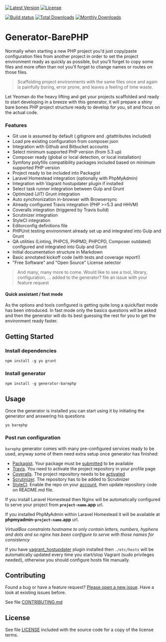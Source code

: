 [![Latest Version](https://img.shields.io/npm/v/generator-barephp.svg?style=flat-square)](https://npmjs.org/package/generator-barephp)
[![License](https://img.shields.io/github/license/juliangut/generator-barephp.svg?style=flat-square)](https://github.com/juliangut/generator-barephp/blob/master/LICENSE)

[![Build status](https://img.shields.io/travis/juliangut/generator-barephp.svg?style=flat-square)](https://travis-ci.org/juliangut/generator-barephp)
[![Total Downloads](https://img.shields.io/npm/dt/generator-barephp.svg?style=flat-square)](https://npmjs.org/package/generator-barephp)
[![Monthly Downloads](https://img.shields.io/npm/dm/generator-barephp.svg?style=flat-square)](https://npmjs.org/package/generator-barephp)

# Generator-BarePHP

Normally when starting a new PHP project you'd just copy/paste configuration files from another project in order to set the project environment ready as quickly as possible, but you'll forget to copy some files and more often than not you'll forget to change names or routes on those files.

> Scaffolding project environments with the same files once and again is painfully boring, error prone, and leaves a feeling of time waste.

Let Yeoman do the heavy lifting and get your projects scaffolded and ready to start developing in a breeze with this generator, it will prepare a shiny bare bones PHP project structure ready to develop for you, sit and focus on the actual code.

### Features

* Git use is assumed by default (.gitignore and .gitattributes included)
* Load pre existing configuration from composer.json
* Integration with Github and Bitbucket accounts
* Select minimum supported PHP version (from 5.3 up)
* Composer ready (global or local detection, or local installation)
* Symfony polyfills compatibility packages included based on minimum supported PHP version
* Project ready to be included into Packagist
* Laravel Homestead integration (optionally with PhpMyAdmin)
* Integration with Vagrant hostupdater plugin if installed
* Select task runner integration between Gulp and Grunt
* Optimized (JIT) Grunt integration
* Auto synchronization in-browser with Browsersync
* Already configured Travis integration (PHP >=5.3 and HHVM)
* Coveralls integration (triggered by Travis build)
* Scrutinizer integration
* StyleCI integration
* Editorconfig definitions file
* PHPUnit testing environment already set up and integrated into Gulp and Grunt
* QA utilities (Linting, PHPCS, PHPMD, PHPCPD, Composer outdated) configured and integrated into Gulp and Grunt
* Initial documentation structure in Markdown
* Basic annotated kickoff code (with tests and coverage report!)
* "Free Software" and "Open Source" License selector

> And many, many more to come. Would like to see a tool, library, configuration, ... added to the generator? file an issue with your feature request

#### Quick assistant / fast mode

As the options and tools configured is getting quite long a quick/fast mode has been introduced. In fast mode only the basics questions will be asked and then the generator will do its best guessing the rest for you to get the environment ready faster.

## Getting Started

### Install dependencies

```
npm install -g yo grunt
```

### Install generator

```
npm install -g generator-barephp
```

## Usage

Once the generator is installed you can start using it by initiating the generator and answering his questions

```
yo barephp
```

### Post run configuration

`barephp` generator comes with many pre-configured services ready to be used, anyway some of them need extra setup once generator has finished:

* [Packagist](https://packagist.org). Your package must be [submitted](https://packagist.org/packages/submit) to be available
* [Travis](https://travis-ci.org). You need to activate the project repository in your profile page
* [Coveralls](https://coveralls.io). The project repository needs to be [activated](https://coveralls.io/repos/new)
* [Scrutinizer](https://scrutinizer-ci.com). The repository has to be added to Scrutinizer
* [StyleCI](https://styleci.io). Enable the repo on your [account](https://styleci.io/account), then update repository code on README.md file.

If you install Laravel Homestead then Nginx will be automatically configured to serve your project from **`project-name`.app** url.

If you installed PhpMyAdmin within Laravel Homestead it will be available at **phpmyadmin-`project-name`.app** url.

*VirtualBox constraints hostname to only contain letters, numbers, hyphens and dots and so nginx has been configure to serve with those names for consistency*

If you have [vagrant_hostupdater](https://github.com/cogitatio/vagrant-hostsupdater) plugin installed then `./etc/hosts` will be automatically updated every time you start/stop Vagrant (sudo privileges needed), otherwise you should configure hosts file manually.

## Contributing

Found a bug or have a feature request? [Please open a new issue](https://github.com/juliangut/generator-barephp/issues). Have a look at existing issues before.

See file [CONTRIBUTING.md](https://github.com/juliangut/generator-barephp/blob/master/CONTRIBUTING.md)

## License

See file [LICENSE](https://github.com/juliangut/generator-barephp/blob/master/LICENSE) included with the source code for a copy of the license terms.
